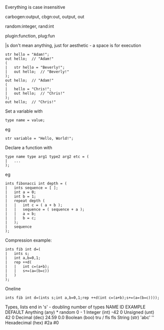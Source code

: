 Everything is case insensitive

carbogen:output, cbgn:out, output, out

random:integer,  rand:int

plugin:function, plug:fun

|s don't mean anything, just for aesthetic -
a space is for execution

```
str hello = "Adam!";
out hello;  // "Adam!"
(
|   str hello = "Beverly!";
|   out hello;  // "Beverly!"
);
out hello;  // "Adam!"
(
|   hello = "Chris!";
|   out hello;  // "Chris!"
);
out hello;  // "Chris!"
```

Set a variable with
```
type name = value;
```
eg
```
str variable = "Hello, World!";
```

Declare a function with
```
type name type arg1 type2 arg2 etc = (
|   ...
);
```
eg
```
ints fibonacci int depth = (
|   ints sequence = [ ];
|   int a = 0;
|   int b = 1;
|   repeat depth (
|   |   int c = ( a + b );
|   |   sequence = ( sequence + a );
|   |   a = b;
|   |   b = c;
|   );
|   sequence
);
```

Compression example:
```
ints fib int d=(
|   ints s;
|   int a,b=0,1;
|   rep ++d(
|   |   int c=(a+b);
|   |   s+=(a=(b=c))
|   )
);
```

Oneline
```
ints fib int d=(ints s;int a,b=0,1;rep ++d(int c=(a+b);s+=(a=(b=c))));
```

Types, lists end in 's' - doubling number of types
  NAME         ID       EXAMPLE     DEFAULT
Anything      (any)   *           random 0 - 1
Integer       (int)   -42         0
Unsigned      (unt)   42          0
Decimal       (dec)   24.59       0.0
Boolean       (boo)   tru / fls   fls
String        (str)   'abc'       ''
Hexadecimal   (hex)   #2a         #0
